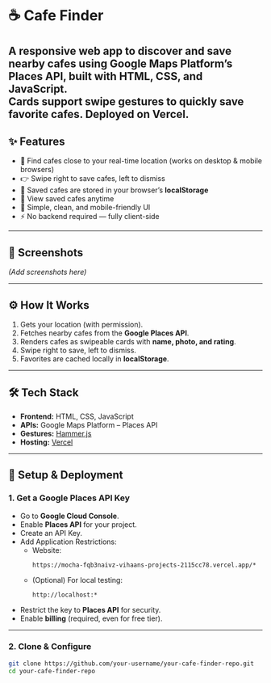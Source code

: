 # ☕ Cafe Finder  

A responsive web app to discover and save nearby cafes using **Google Maps Platform’s Places API**, built with **HTML, CSS, and JavaScript**.  
Cards support swipe gestures to quickly save favorite cafes. Deployed on **Vercel**.  
---

## ✨ Features
- 📍 Find cafes close to your real-time location (works on desktop & mobile browsers)  
- 👉 Swipe right to save cafes, left to dismiss  
- 💾 Saved cafes are stored in your browser’s **localStorage**  
- 📑 View saved cafes anytime  
- 🎨 Simple, clean, and mobile-friendly UI  
- ⚡ No backend required — fully client-side  

---

## 📸 Screenshots
*(Add screenshots here)*  

---

## ⚙️ How It Works
1. Gets your location (with permission).  
2. Fetches nearby cafes from the **Google Places API**.  
3. Renders cafes as swipeable cards with **name, photo, and rating**.  
4. Swipe right to save, left to dismiss.  
5. Favorites are cached locally in **localStorage**.  

---

## 🛠️ Tech Stack
- **Frontend:** HTML, CSS, JavaScript  
- **APIs:** Google Maps Platform – Places API  
- **Gestures:** [Hammer.js](https://hammerjs.github.io/)  
- **Hosting:** [Vercel](https://vercel.com/)  

---

## 🚀 Setup & Deployment  

### 1. Get a Google Places API Key
- Go to **Google Cloud Console**.  
- Enable **Places API** for your project.  
- Create an API Key.  
- Add Application Restrictions:  
  - Website:  
    ```
    https://mocha-fqb3naivz-vihaans-projects-2115cc78.vercel.app/*
    ```
  - (Optional) For local testing:  
    ```
    http://localhost:*
    ```
- Restrict the key to **Places API** for security.  
- Enable **billing** (required, even for free tier).  

---

### 2. Clone & Configure
```bash
git clone https://github.com/your-username/your-cafe-finder-repo.git
cd your-cafe-finder-repo
